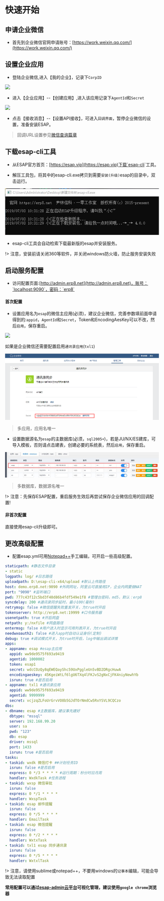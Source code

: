 # 快速开始

## 申请企业微信

* 首先到企业微信官网申请账号：[https://work.weixin.qq.com/](https://work.weixin.qq.com/)

## 设置企业应用

* 登陆企业微信,进入【我的企业】，记录下`CorpID`

![](./img/s0-2.png)

* 进入【企业应用】--【创建应用】,进入该应用记录下`AgentId`和`Secret`

![](./img/s0-1.png)

* 点击【接收消息】--【设置API接收】，可进入`回调界面`，暂停企业微信的设置，准备安装ESAP。

> 回调URL设置参见[微信查询篇章](wxcx.md)

## 下载esap-cli工具

* 从ESAP官方首页：[https://esap.vip](https://esap.vip)下载`<a href="./build/esap-cli.zip" download target="_blank">esap-cli</a>`工具。

* 解压工具包，将其中的esap-cli.exe拷贝到需要`安装(升级)`esap的目录中，双击运行。

![](./img/esap-cli.jpg)

* esap-cli工具会自动检索下载最新版的esap并安装服务。

!> 注意，安装前请关闭360等软件，并关闭windows防火墙，防止服务安装失败

## 启动服务配置

* 访问配置页面:[http://admin.erp8.net](http://admin.erp8.net)，账号：`localhost:9090`，密码：`erp8`

#### 首次配置

* 设置应用名为`esap`的微信主应用(必须)，建议企业微信，完善参数填前面申请得到的:`appid`，`AgentId`和`Secret`，Token和EncodingAesKey可以不改，然后`启用`，保存重启。

![](./img/esapCfg-1.jpg)

如果是企业微信还需要配置启用`通讯录应用`(`txl1`)

![](./img/txl1.png)

> 多应用，应用名唯一

* 设置数据源名为`esap`的主数据库(必须，`sql2005+`)，若是JU/NX/ES建库，可导入模板，否则请点击建表，创建必要的系统表，然后`启用`，保存重启。

![](./img/esapCfg-2.jpg)

> 多数据库，数据源名唯一

!> 注意：先保存ESAP配置，重启服务生效后再尝试保存企业微信应用的回调配置!

#### 非首次配置

直接使用esap-cli升级即可。

## 更改高级配置

* 配置esap.yml可用[Notepad++](https://www.baidu.com/s?wd=notepadd%2B%2B)手工编辑，可开启一些高级配置。

```yaml
staticpath: #静态文件目录
- static
logpath: log/ #日志路径
uploadpath: D:\esap-cli-x64/upload #默认上传路径
host: demo.erp8.net:9090 #外网网址，阿里云可直接用IP，企业内网要做NAT
port: "9090" #监听端口
pwd: 777c43f12c5bd3f40d86b4fdf549e1f8 #管理台密码，md5，默认：erp8
syncdelay: 200 #通讯录同步延时，最小100(毫秒)
retrymsg: false #微信提醒失败重发开关，为true时开启
tokenserver: http://erp8.net:19999 #口令服务器
usenetpath: true #开启网盘
netpath: y:/nxfile #网盘路径
entermsg: false #用户进入时显示可用列表开关，为true时开启
needwxoauth2: false #进入app时自动认证身份(定制)
debug: true #调试模式开关，为true时开启，log中输出调试详情
apps:
- appname: esap #esap主应用
  appid: ww9de9575f693a9419
  agentid: 1000002
  token: esap1
  secret: wdcCOzQy8qEWEQayShc59UxPggleUn5vBD2DRgcHuwA
  encodingaeskey: 45KgeiWtLf6lgU6TXq4lFKJvS2gNxCjFK4niyNewhYb
  isrun: true #是否启用
- appname: txl1 #通讯录应用
  appid: ww9de9575f693a9419
  agentid: 9999999
  secret: vcjzqZLFoUrGrvVO8b5GJdTOrNmdCw5RxYSVL9CQCzo
dbs:
- dbname: esap #主数据库，建议事先建好
  dbtype: "mssql" 
  server: 192.168.99.20
  user: sa
  pwd: "123"
  db: esap
  driver: mssql
  port: 1433
  isrun: true #是否启用
tasks:
- taskid: wxdk 微信打卡 ##计划任务ID
  isrun: false #是否启用
  express: 0 */3 * * * * #运行周期：秒分时日月周
  handler: WxdkTask #任务进程
- taskid: wxsp 微信审批
  isrun: false
  express: 0 */1 * * * *
  handler: WxspTask
- taskid: esap 邮件提醒
  isrun: false
  express: 0 */5 * * * *
  handler: EmailTask
- taskid: esap 微信提醒
  isrun: false
  express: 0 */2 * * * *
  handler: WxtxTask
- taskid: txl1 esap 同步通讯录
  isrun: false
  express: 0 */5 * * * *
  handler: WxtxlTask
```

!> 注意，请使用sublime或notepad++，不要用windows的`记事本`编辑，可能会导致无法读取配置

**常用配置可以通过[esap-admin云平台](http://admin.erp8.net)可视化管理，建议使用`google chrome`浏览器**
